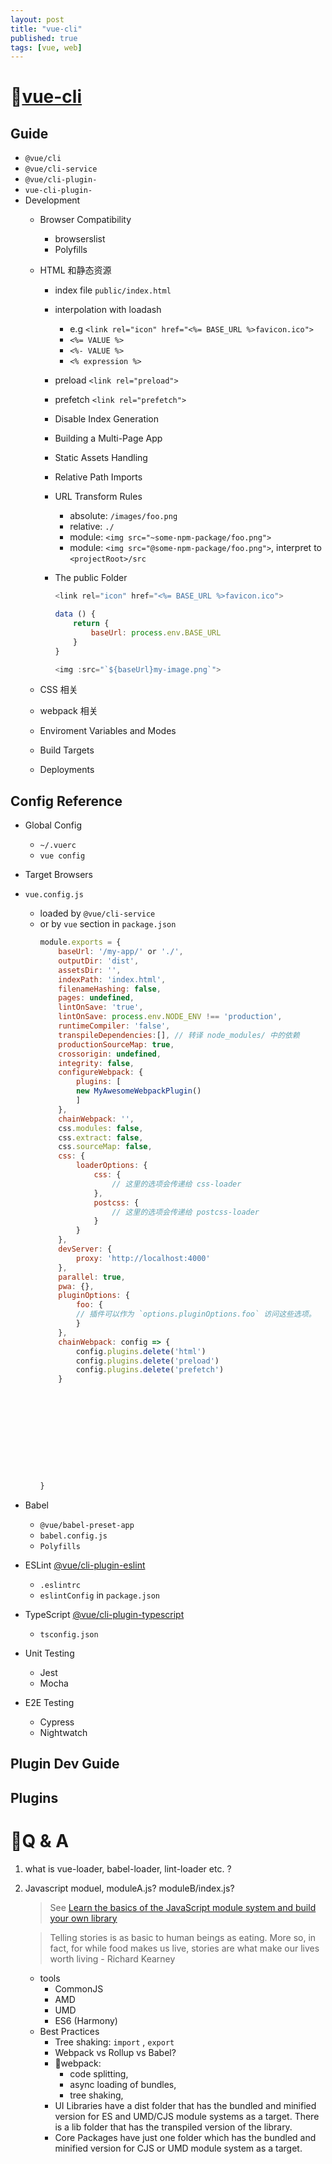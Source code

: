 ```yaml
---
layout: post
title: "vue-cli"
published: true
tags: [vue, web]
---
```


# [vue-cli](https://cli.vuejs.org/)


## Guide

- `@vue/cli`
- `@vue/cli-service`
- `@vue/cli-plugin-`
- `vue-cli-plugin-`
- Development
    - Browser Compatibility
        - browserslist
        - Polyfills
    - HTML 和静态资源
        - index file `public/index.html`
        - interpolation with loadash
            - e.g `<link rel="icon" href="<%= BASE_URL %>favicon.ico">`
            - `<%= VALUE %>`
            - `<%- VALUE %>`
            - `<% expression %>`

        - preload `<link rel="preload">`
        - prefetch `<link rel="prefetch">`
        - Disable Index Generation
        - Building a Multi-Page App
        - Static Assets Handling
        - Relative Path Imports
        - URL Transform Rules
            - absolute: `/images/foo.png`
            - relative: `./`
            - module: `<img src="~some-npm-package/foo.png">`
            - module: `<img src="@some-npm-package/foo.png">`, interpret to `<projectRoot>/src`

        - The public Folder
            ```js
            <link rel="icon" href="<%= BASE_URL %>favicon.ico">

            data () {
                return {
                    baseUrl: process.env.BASE_URL
                }
            }       
            
            <img :src="`${baseUrl}my-image.png`">

            ```
            




    - CSS 相关
    - webpack 相关
    - Enviroment Variables and Modes
    - Build Targets
    - Deployments
## Config Reference

- Global Config
    - `~/.vuerc`
    - `vue config`
- Target Browsers
- `vue.config.js`
    - loaded by `@vue/cli-service`
    - or by `vue` section in `package.json`
        ```js
        module.exports = {
            baseUrl: '/my-app/' or './',
            outputDir: 'dist',
            assetsDir: '',
            indexPath: 'index.html',
            filenameHashing: false,
            pages: undefined,
            lintOnSave: 'true',
            lintOnSave: process.env.NODE_ENV !== 'production',
            runtimeCompiler: 'false',
            transpileDependencies:[], // 转译 node_modules/ 中的依赖
            productionSourceMap: true,
            crossorigin: undefined,
            integrity: false,
            configureWebpack: {
                plugins: [
                new MyAwesomeWebpackPlugin()
                ]
            },
            chainWebpack: '',
            css.modules: false,
            css.extract: false,
            css.sourceMap: false,
            css: {
                loaderOptions: {
                    css: {
                        // 这里的选项会传递给 css-loader
                    },
                    postcss: {
                        // 这里的选项会传递给 postcss-loader
                    }
                }
            },
            devServer: {
                proxy: 'http://localhost:4000'
            },
            parallel: true,
            pwa: {},
            pluginOptions: {
                foo: {
                // 插件可以作为 `options.pluginOptions.foo` 访问这些选项。
                }
            },
            chainWebpack: config => {
                config.plugins.delete('html')
                config.plugins.delete('preload')
                config.plugins.delete('prefetch')
            }


            







            
        }
        ```
- Babel
    - `@vue/babel-preset-app`
    - `babel.config.js`
    - `Polyfills`
- ESLint [@vue/cli-plugin-eslint](https://github.com/vuejs/vue-cli/tree/dev/packages/%40vue/cli-plugin-eslint)

    - `.eslintrc`
    - `eslintConfig` in `package.json`
- TypeScript [@vue/cli-plugin-typescript](https://github.com/vuejs/vue-cli/tree/dev/packages/%40vue/cli-plugin-typescript)
    - `tsconfig.json`
- Unit Testing
    - Jest
    - Mocha
- E2E Testing
    - Cypress
    - Nightwatch

## Plugin Dev Guide

## Plugins



# Q & A

1. what is vue-loader, babel-loader, lint-loader etc. ?
2. Javascript moduel, moduleA.js? moduleB/index.js? 
    > See [Learn the basics of the JavaScript module system and build your own library](https://medium.freecodecamp.org/anatomy-of-js-module-systems-and-building-libraries-fadcd8dbd0e)

    > Telling stories is as basic to human beings as eating. More so, in fact, for while food makes us live, stories are what make our lives worth living - Richard Kearney

    * tools
        * CommonJS
        * AMD
        * UMD
        * ES6 (Harmony)
    * Best Practices
        * Tree shaking: `import` , `export`
        * Webpack vs Rollup vs Babel?
        * webpack: 
            * code splitting, 
            * async loading of bundles, 
            * tree shaking,
        * UI Libraries have a dist folder that has the bundled and minified version for ES and UMD/CJS module systems as a target. There is a lib folder that has the transpiled version of the library. 
        * Core Packages have just one folder which has the bundled and minified version for CJS or UMD module system as a target.



